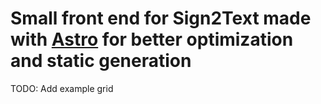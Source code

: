 # Small front end for Sign2Text made with [Astro](https://docs.astro.build/en/getting-started/) for better optimization and static generation

TODO: Add example grid
